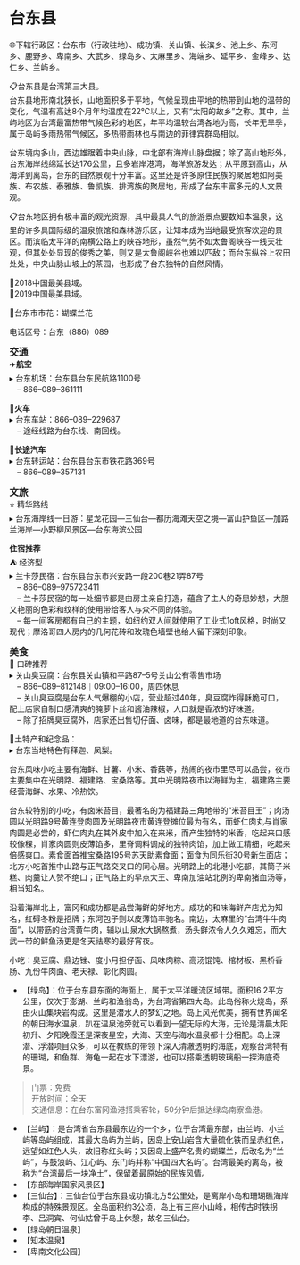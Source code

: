 # 台东县  
🌐下辖行政区：台东市（行政驻地）、成功镇、关山镇、长滨乡、池上乡、东河乡、鹿野乡、卑南乡、大武乡、绿岛乡、太麻里乡、海端乡、延平乡、金峰乡、达仁乡、兰屿乡。  

📋台东县是台湾第三大县。  
台东县地形南北狭长，山地面积多于平地，气候呈现由平地的热带到山地的温带的变化，气温有高达8个月年均温度在22℃以上，又有“太阳的故乡”之称。其中，兰屿地区为台湾最富热带气候色彩的地区，年平均温较台湾各地为高，长年无旱季，属于岛屿多雨热带气候区，多热带雨林也与南边的菲律宾群岛相似。  

台东境内多山，西边雄踞着中央山脉，中北部有海岸山脉盘据；除了高山地形外，台东海岸线绵延长达176公里，且多岩岸港湾，海洋旅游发达；从平原到高山，从海洋到离岛，台东的自然景观十分丰富。这里还是许多原住民族的聚居地如阿美族、布农族、泰雅族、鲁凯族、排湾族的聚居地，形成了台东丰富多元的人文景观。  

📋台东地区拥有极丰富的观光资源，其中最具人气的旅游景点要数知本温泉，这里的许多具国际级的温泉旅馆和森林游乐区，让知本成为当地最受旅客欢迎的景区。而滨临太平洋的南横公路上的峡谷地形，虽然气势不如太鲁阁峡谷一线天壮观，但其处处显现的俊秀之美，则又是太鲁阁峡谷也难以匹敌；而台东纵谷上农田处处，中央山脉山坡上的茶园，也形成了台东独特的自然风情。  

🏅2018中国最美县域。  
🏅2019中国最美县域。  

🌸台东市市花：蝴蝶兰花  

电话区号：台东（886）089  

<big>**交通**</big>  
✈️**航空**  
▸ 台东机场：台东县台东民航路1100号  
　– 866–089–361111  

🚈**火车**  
▸ 台东车站：866–089–229687  
　– 途经线路为台东线、南回线。  

🚌**长途汽车**  
▸ 台东转运站：台东县台东市铁花路369号  
　– 866–089–357131  

<big>**文旅**</big>  
⭐ 精华路线  
▸ 台东海岸线一日游：星龙花园—三仙台—都历海滩天空之境—富山护鱼区—加路兰海岸—小野柳风景区—台东海滨公园  

**住宿推荐**  
⛺ 经济型  
▸ 兰卡莎民宿：台东县台东市兴安路一段200巷21弄87号  
　– 866–089–975723411  
　– 兰卡莎民宿的每一处细节都是由房主亲自打造，蕴含了主人的奇思妙想，大胆又艳丽的色彩和纹样的使用带给客人与众不同的体验。  
　– 每一间客房都有自己的主题，如纽约双人间就使用了工业式1oft风格，时尚又现代；摩洛哥四人房内的几何花砖和玫瑰色墙壁也给人留下深刻印象。  

<big>**美食**</big>  
🏮 口碑推荐  
▸ 关山臭豆腐：台东县关山镇和平路87–5号关山公有零售市场  
　– 866–089–812148｜09:00–16:00，周四休息  
　– 关山臭豆腐是台东人气爆棚的小店，营业超过40年，臭豆腐炸得酥脆可口，配上店家自制口感清爽的腌萝卜丝和酱油辣椒，人口就是香浓的好味道。  
　– 除了招牌臭豆腐外，店家还出售切仔面、卤味，都是最地道的台东味道。  

🧊土特产和纪念品：  
▸ 台东当地特色有释迦、凤梨。  

台东风味小吃主要有海鲜、甘薯、小米、香菇等，热闹的夜市里尽可以品尝，夜市主要集中在光明路、福建路、宝桑路等。其中光明路夜市以海鲜为主，福建路主要经营海鲜、水果、冷热饮。  

台东较特别的小吃，有卤米苔目，最著名的为福建路三角地带的“米苔目王”；肉汤圆以光明路9号黄连登肉圆及光明路夜市黄连登摊位最为有名，而虾仁肉丸与肖家肉圆是必尝的，虾仁肉丸在其外皮中加入在来米，而产生独特的米香，吃起来口感较像稞，肖家肉圆则皮薄馅多，里脊调料调成的独特肉馅，加上做工精细，吃起来倍感爽口。素食面首推宝桑路195号苏天助素食面；面食为同乐街30号新生面店；北方小吃首推中山路与正气路交叉口的同心居。光明路上的北港小吃部，其筒子米糕、肉羹让人赞不绝口；正气路上的早点大王、卑南加油站北例的卑南猪血汤等，相当知名。  

沿着海岸北上，富冈和成功都是品尝海鲜的好地方。成功的和味海鲜产店尤为知名，红碍冬粉是招牌；东河包子则以皮薄馅丰驰名。南边，太麻里的“台湾牛牛肉面”，以带筋的台湾黄牛肉，辅以山泉水大锅熬煮，汤头鲜浓令人久久难忘，而大武一带的鲜鱼汤更是冬天祛寒的最好宵夜。  

小吃：臭豆腐、鼎边锉、度小月担仔面、风味肉粽、高汤馄饨、棺材板、黑桥香肠、九份牛肉面、老天禄、彰化肉圆。  

* 【绿岛】：位于台东县东面的海面上，属于太平洋暖流区域带。面积16.2平方公里，仅次于澎湖、兰屿和渔翁岛，为台湾省第四大岛。此岛俗称火烧岛，系由火山集块岩构成。这里是潜水人的梦幻之地。岛上风光优美，拥有世界闻名的朝日海水温泉，趴在温泉池旁就可以看到一望无际的大海，无论是清晨太阳初升、夕阳晚霞还是深夜星空，大海、天空与海水温泉都十分相配。岛上深潜、浮潜项目众多，可以在教练的带领下深入清澈透明的海底，观察台湾特有的珊瑚，和鱼群、海龟一起在水下漂游，也可以搭乘透明玻璃船一探海底奇景。  
> 门票：免费  
> 开放时间：全天  
> 交通信息：在台东富冈渔港搭乘客轮，50分钟后抵达绿岛南寮渔港。  
* 【兰屿】：是台湾省台东县最东边的一个乡，位于台湾最东部，由兰屿、小兰屿等岛屿组成，其最大岛屿为兰屿，因岛上安山岩含大量硫化铁而呈赤红色，远望如红色人头，故旧称红头屿；又因岛上盛产名贵的蝴蝶兰，后改名为“兰屿”，与鼓浪屿、江心屿、东门屿并称“中国四大名屿”。台湾最美的离岛，被称为“台湾最后一块净土”，保留着最原始的民族风情。  
* 【东部海岸国家风景区】  
* 【三仙台】：三仙台位于台东县成功镇北方5公里处，是离岸小岛和珊瑚礁海岸构成的特殊景观区。全岛面积约3公顷，岛上有三座小山峰，相传古时铁拐李、吕洞宾、何仙姑曾于岛上休憩，故名三仙台。  
* 【绿岛朝日温泉】  
* 【知本温泉】  
* 【卑南文化公园】  
<!-- Last processed: 2025-07-22 03:44:27 -->
